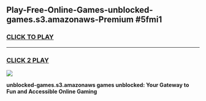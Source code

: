 
## Play-Free-Online-Games-unblocked-games.s3.amazonaws-Premium #5fmi1
<h3>
<a href="https://premium.freeplayer.one?title=unblocked-games.s3.amazonaws&ref=8M">CLICK TO PLAY</a></h3>
<hr>

<h3>
<a href="https://premium.freeplayer.one?title=unblocked-games.s3.amazonaws&ref=8M">CLICK 2 PLAY</a>
  
</h3>

<a href="https://premium.freeplayer.one?title=unblocked-games.s3.amazonaws&ref=8M"><img src="https://clearcache.store/games.png"></a>


**unblocked-games.s3.amazonaws games unblocked: Your Gateway to Fun and Accessible Online Gaming**
